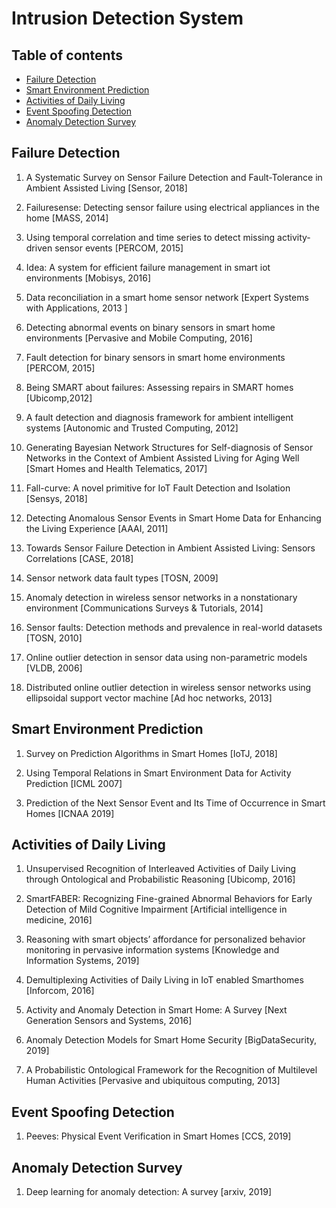 # Intrusion Detection System
## Table of contents
- [Failure Detection](#failure-detection)
- [Smart Environment Prediction](#smart-environment-prediction)
- [Activities of Daily Living](#activities-of-daily-living)
- [Event Spoofing Detection](#event-spoofing-detection)
- [Anomaly Detection Survey](#anomaly-detection-survey)

## Failure Detection
<!-- #### Literature -->
1. A Systematic Survey on Sensor Failure Detection and Fault-Tolerance in Ambient Assisted Living [Sensor, 2018]

2. Failuresense: Detecting sensor failure using electrical appliances in the home [MASS, 2014]

3. Using temporal correlation and time series to detect missing activity-driven sensor events [PERCOM, 2015]

4. Idea: A system for efficient failure management in smart iot environments [Mobisys, 2016]

5. Data reconciliation in a smart home sensor network [Expert Systems with Applications, 2013 ]

6. Detecting abnormal events on binary sensors in smart home environments [Pervasive and Mobile Computing, 2016]

7. Fault detection for binary sensors in smart home environments [PERCOM, 2015]

8. Being SMART about failures: Assessing repairs in SMART homes [Ubicomp,2012]

9. A fault detection and diagnosis framework for ambient intelligent systems [Autonomic and Trusted Computing, 2012]

10. Generating Bayesian Network Structures for Self-diagnosis of Sensor Networks in the Context of Ambient Assisted Living for Aging Well [Smart Homes and Health Telematics, 2017]

11. Fall-curve: A novel primitive for IoT Fault Detection and Isolation [Sensys, 2018]

12. Detecting Anomalous Sensor Events in Smart Home Data for Enhancing the Living Experience [AAAI, 2011]

13. Towards Sensor Failure Detection in Ambient Assisted Living: Sensors Correlations [CASE, 2018]

14. Sensor network data fault types [TOSN, 2009]

15. Anomaly detection in wireless sensor networks in a nonstationary environment [Communications Surveys & Tutorials, 2014]

16. Sensor faults: Detection methods and prevalence in real-world datasets [TOSN, 2010]

17. Online outlier detection in sensor data using non-parametric models [VLDB, 2006]

18. Distributed online outlier detection in wireless sensor networks using ellipsoidal support vector machine [Ad hoc networks, 2013]

## Smart Environment Prediction

1. Survey on Prediction Algorithms in Smart Homes [IoTJ, 2018]

2. Using Temporal Relations in Smart Environment Data for Activity Prediction [ICML 2007]

3. Prediction of the Next Sensor Event and Its Time of Occurrence in Smart Homes [ICNAA 2019]

## Activities of Daily Living
1. Unsupervised Recognition of Interleaved Activities of Daily Living through Ontological and Probabilistic Reasoning [Ubicomp, 2016]

2. SmartFABER: Recognizing Fine-grained Abnormal Behaviors for Early Detection of Mild Cognitive Impairment [Artificial intelligence in medicine, 2016]

3. Reasoning with smart objects’ affordance for personalized behavior monitoring in pervasive information systems [Knowledge and Information Systems, 2019]
				
4. Demultiplexing Activities of Daily Living in IoT enabled Smarthomes [Inforcom, 2016]

5. Activity and Anomaly Detection in Smart Home: A Survey [Next Generation Sensors and Systems, 2016]

6. Anomaly Detection Models for Smart Home Security [BigDataSecurity, 2019]

7. A Probabilistic Ontological Framework for the Recognition of Multilevel Human Activities [Pervasive and ubiquitous computing, 2013]

## Event Spoofing Detection
1. Peeves: Physical Event Verification in Smart Homes [CCS, 2019]

## Anomaly Detection Survey
1. Deep learning for anomaly detection: A survey [arxiv, 2019]

